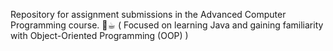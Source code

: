 Repository for assignment submissions in the Advanced Computer Programming course. 📖☕︎
( Focused on learning Java and gaining familiarity with Object-Oriented Programming (OOP) )
